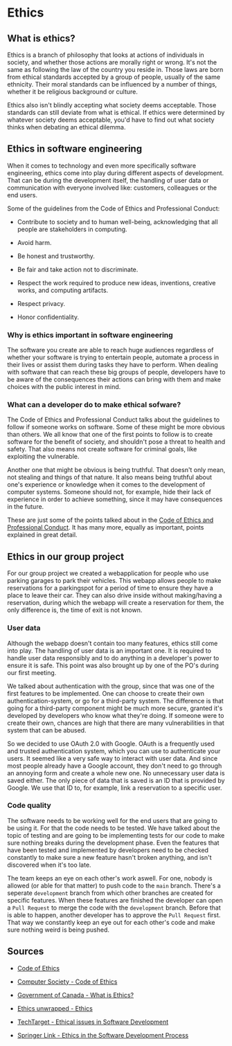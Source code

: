 # Ethics

## What is ethics?

Ethics is a branch of philosophy that looks at actions of individuals in society, and whether those actions are morally right or wrong. It's not the same as following the law of the country you reside in. Those laws are born from ethical standards accepted by a group of people, usually of the same ethnicity. Their moral standards can be influenced by a number of things, whether it be religious background or culture.

Ethics also isn't blindly accepting what society deems acceptable. Those standards can still deviate from what is ethical. If ethics were determined by whatever society deems acceptable, you'd have to find out what society thinks when debating an ethical dilemma.

## Ethics in software engineering

When it comes to technology and even more specifically software engineering, ethics come into play during different aspects of development. That can be during the development itself, the handling of user data or communication with everyone involved like: customers, colleagues or the end users.

Some of the guidelines from the Code of Ethics and Professional Conduct:

-   Contribute to society and to human well-being, acknowledging that all people are stakeholders in computing.

-   Avoid harm.

-   Be honest and trustworthy.

-   Be fair and take action not to discriminate.

-   Respect the work required to produce new ideas, inventions, creative works, and computing artifacts.

-   Respect privacy.

-   Honor confidentiality.

### Why is ethics important in software engineering

The software you create are able to reach huge audiences regardless of whether your software is trying to entertain people, automate a process in their lives or assist them during tasks they have to perform. When dealing with software that can reach these big groups of people, developers have to be aware of the consequences their actions can bring with them and make choices with the public interest in mind.

### What can a developer do to make ethical sofware?

The Code of Ethics and Professional Conduct talks about the guidelines to follow if someone works on software. Some of these might be more obvious than others. We all know that one of the first points to follow is to create software for the benefit of society, and shouldn't pose a threat to health and safety. That also means not create software for criminal goals, like exploiting the vulnerable.

Another one that might be obvious is being truthful. That doesn't only mean, not stealing and things of that nature. It also means being truthful about one's experience or knowledge when it comes to the development of computer systems. Someone should not, for example, hide their lack of experience in order to achieve something, since it may have consequences in the future.

These are just some of the points talked about in the [Code of Ethics and Professional Conduct](https://www.acm.org/code-of-ethics). It has many more, equally as important, points explained in great detail.

## Ethics in our group project

For our group project we created a webapplication for people who use parking garages to park their vehicles. This webapp allows people to make reservations for a parkingspot for a period of time to ensure they have a place to leave their car. They can also drive inside without making/having a reservation, during which the webapp will create a reservation for them, the only difference is, the time of exit is not known.

### User data

Although the webapp doesn't contain too many features, ethics still come into play. The handling of user data is an important one. It is required to handle user data responsibly and to do anything in a developer's power to ensure it is safe. This point was also brought up by one of the PO's during our first meeting.

We talked about authentication with the group, since that was one of the first features to be implemented. One can choose to create their own authentication-system, or go for a third-party system. The difference is that going for a third-party component might be much more secure, granted it's developed by developers who know what they're doing. If someone were to create their own, chances are high that there are many vulnerabilities in that system that can be abused.

So we decided to use OAuth 2.0 with Google. OAuth is a frequently used and trusted authentication system, which you can use to authenticate your users. It seemed like a very safe way to interact with user data. And since most people already have a Google account, they don't need to go through an annoying form and create a whole new one. No unnecessary user data is saved either. The only piece of data that is saved is an ID that is provided by Google. We use that ID to, for example, link a reservation to a specific user.

### Code quality

The software needs to be working well for the end users that are going to be using it. For that the code needs to be tested. We have talked about the topic of testing and are going to be implementing tests for our code to make sure nothing breaks during the development phase. Even the features that have been tested and implemented by developers need to be checked constantly to make sure a new feature hasn't broken anything, and isn't discovered when it's too late.

The team keeps an eye on each other's work aswell. For one, nobody is allowed (or able for that matter) to push code to the `main` branch. There's a seperate `development` branch from which other branches are created for specific features. When these features are finished the developer can open a `Pull Request` to merge the code with the `development` branch. Before that is able to happen, another developer has to approve the `Pull Request` first. That way we constantly keep an eye out for each other's code and make sure nothing weird is being pushed.

## Sources

-   [Code of Ethics](https://www.acm.org/code-of-ethics)
-   [Computer Society - Code of Ethics](https://www.computer.org/education/code-of-ethics)
-   [Government of Canada - What is Ethics?](https://www.canada.ca/en/treasury-board-secretariat/services/values-ethics/code/what-is-ethics.html)
-   [Ethics unwrapped - Ethics](https://ethicsunwrapped.utexas.edu/glossary/ethics)

-   [TechTarget - Ethical issues in Software Development](https://www.techtarget.com/searchsoftwarequality/tip/5-examples-of-ethical-issues-in-software-development)
-   [Springer Link - Ethics in the Software Development Process](https://link.springer.com/article/10.1007/s13347-021-00451-w)